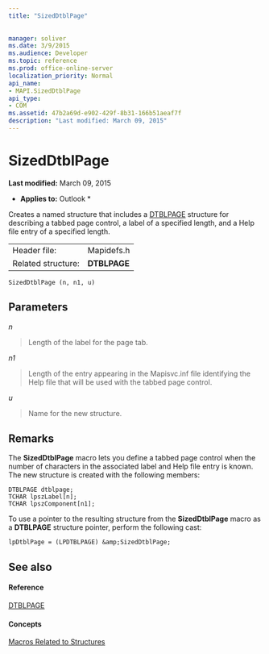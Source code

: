 ```yaml
---
title: "SizedDtblPage"
 
 
manager: soliver
ms.date: 3/9/2015
ms.audience: Developer
ms.topic: reference
ms.prod: office-online-server
localization_priority: Normal
api_name:
- MAPI.SizedDtblPage
api_type:
- COM
ms.assetid: 47b2a69d-e902-429f-8b31-166b51aeaf7f
description: "Last modified: March 09, 2015"
---
```


# SizedDtblPage

 **Last modified:** March 09, 2015 
  
 * **Applies to:** Outlook * 
  
Creates a named structure that includes a [DTBLPAGE](dtblpage.md) structure for describing a tabbed page control, a label of a specified length, and a Help file entry of a specified length. 
  
|||
|:-----|:-----|
|Header file:  <br/> |Mapidefs.h  <br/> |
|Related structure:  <br/> |**DTBLPAGE** <br/> |
   
```
SizedDtblPage (n, n1, u)
```

## Parameters

 _n_
  
> Length of the label for the page tab.
    
 _n1_
  
> Length of the entry appearing in the Mapisvc.inf file identifying the Help file that will be used with the tabbed page control.
    
 _u_
  
> Name for the new structure.
    
## Remarks

The **SizedDtblPage** macro lets you define a tabbed page control when the number of characters in the associated label and Help file entry is known. The new structure is created with the following members: 
  
```
DTBLPAGE dtblpage;
TCHAR lpszLabel[n];
TCHAR lpszComponent[n1];

```

To use a pointer to the resulting structure from the **SizedDtblPage** macro as a **DTBLPAGE** structure pointer, perform the following cast: 
  
```
lpDtblPage = (LPDTBLPAGE) &amp;SizedDtblPage;

```

## See also

#### Reference

[DTBLPAGE](dtblpage.md)
#### Concepts

[Macros Related to Structures](macros-related-to-structures.md)

